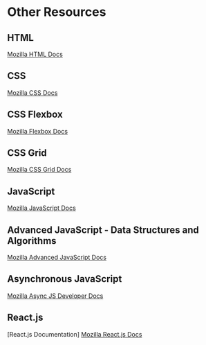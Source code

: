 # Other Resources

## HTML

[Mozilla HTML Docs](https://developer.mozilla.org/en-US/docs/Learn/HTML)

## CSS

[Mozilla CSS Docs](https://developer.mozilla.org/en-US/docs/Learn/CSS)

## CSS Flexbox

[Mozilla Flexbox Docs](https://developer.mozilla.org/en-US/docs/Learn/JavaScript/Asynchronous)

## CSS Grid

[Mozilla CSS Grid Docs]()

## JavaScript

[Mozilla JavaScript Docs](https://developer.mozilla.org/en-US/docs/Learn/JavaScript)

## Advanced JavaScript - Data Structures and Algorithms

[Mozilla Advanced JavaScript Docs]()

## Asynchronous JavaScript

[Mozilla Async JS Developer Docs](https://developer.mozilla.org/en-US/docs/Learn/JavaScript/Asynchronous)

## React.js

[React.js Documentation]
[Mozilla React.js Docs](https://developer.mozilla.org/en-US/docs/Learn/Tools_and_testing/Client-side_JavaScript_frameworks/React_getting_started)
